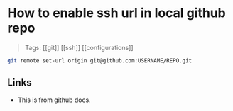 # How to enable ssh url in local github repo
>Tags: [[git]] [[ssh]] [[configurations]] 

```bash
git remote set-url origin git@github.com:USERNAME/REPO.git
```

## Links
- This is from github docs.